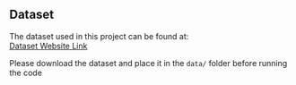 ## Dataset

The dataset used in this project can be found at:  
[Dataset Website Link](https://www.kaggle.com/datasets/vijayuv/onlineretail)  

Please download the dataset and place it in the `data/` folder before running the code
